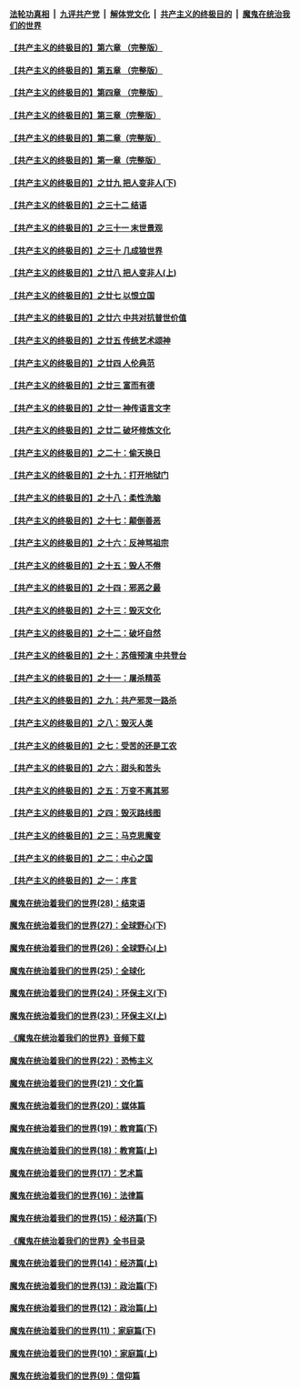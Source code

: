 ####  [法轮功真相](../../../../basic/blob/master/README.md?t=04171530) &nbsp;|&nbsp; [九评共产党](../../../../9ping.md/blob/master/README.md?t=04171530) &nbsp;|&nbsp; [解体党文化](../../../../jtdwh.md/blob/master/README.md?t=04171530)  &nbsp;|&nbsp; [共产主义的终极目的](../../../../gczydzjmd.md/blob/master/README.md?t=04171530) &nbsp;|&nbsp; [魔鬼在统治我们的世界](../../../../mgztzwmdsj.md/blob/master/README.md?t=04171530) 

#### [【共产主义的终极目的】第六章 （完整版）](../pages/nsc422/n11428913.md?t=04171530) 

#### [【共产主义的终极目的】第五章 （完整版）](../pages/nsc422/n11428912.md?t=04171530) 

#### [【共产主义的终极目的】第四章 （完整版）](../pages/nsc422/n11428907.md?t=04171530) 

#### [【共产主义的终极目的】第三章（完整版）](../pages/nsc422/n11428848.md?t=04171530) 

#### [【共产主义的终极目的】第二章（完整版）](../pages/nsc422/n11428831.md?t=04171530) 

#### [【共产主义的终极目的】第一章（完整版）](../pages/nsc422/n11417651.md?t=04171530) 

#### [【共产主义的终极目的】之廿九 把人变非人(下)](../pages/nsc422/n11344140.md?t=04171530) 

#### [【共产主义的终极目的】之三十二 结语](../pages/nsc422/n11360535.md?t=04171530) 

#### [【共产主义的终极目的】之三十一 末世景观](../pages/nsc422/n11351129.md?t=04171530) 

#### [【共产主义的终极目的】之三十 几成狼世界](../pages/nsc422/n11348280.md?t=04171530) 

#### [【共产主义的终极目的】之廿八 把人变非人(上)](../pages/nsc422/n11340492.md?t=04171530) 

#### [【共产主义的终极目的】之廿七 以恨立国](../pages/nsc422/n11336944.md?t=04171530) 

#### [【共产主义的终极目的】之廿六 中共对抗普世价值](../pages/nsc422/n11324785.md?t=04171530) 

#### [【共产主义的终极目的】之廿五 传统艺术颂神](../pages/nsc422/n11296396.md?t=04171530) 

#### [【共产主义的终极目的】之廿四 人伦典范](../pages/nsc422/n11296397.md?t=04171530) 

#### [【共产主义的终极目的】之廿三 富而有德](../pages/nsc422/n11283598.md?t=04171530) 

#### [【共产主义的终极目的】之廿一 神传语言文字](../pages/nsc422/n11263265.md?t=04171530) 

#### [【共产主义的终极目的】之廿二 破坏修炼文化](../pages/nsc422/n11245728.md?t=04171530) 

#### [【共产主义的终极目的】之二十：偷天换日](../pages/nsc422/n11238846.md?t=04171530) 

#### [【共产主义的终极目的】之十九：打开地狱门](../pages/nsc422/n11206376.md?t=04171530) 

#### [【共产主义的终极目的】之十八：柔性洗脑](../pages/nsc422/n11199994.md?t=04171530) 

#### [【共产主义的终极目的】之十七：颠倒善恶](../pages/nsc422/n11179782.md?t=04171530) 

#### [【共产主义的终极目的】之十六：反神骂祖宗](../pages/nsc422/n11166798.md?t=04171530) 

#### [【共产主义的终极目的】之十五：毁人不倦](../pages/nsc422/n11166792.md?t=04171530) 

#### [【共产主义的终极目的】之十四：邪恶之最](../pages/nsc422/n11150249.md?t=04171530) 

#### [【共产主义的终极目的】之十三：毁灭文化](../pages/nsc422/n11135227.md?t=04171530) 

#### [【共产主义的终极目的】之十二：破坏自然](../pages/nsc422/n11135214.md?t=04171530) 

#### [【共产主义的终极目的】之十：苏俄预演 中共登台](../pages/nsc422/n11118424.md?t=04171530) 

#### [【共产主义的终极目的】之十一：屠杀精英](../pages/nsc422/n11118442.md?t=04171530) 

#### [【共产主义的终极目的】之九：共产邪灵一路杀](../pages/nsc422/n11114139.md?t=04171530) 

#### [【共产主义的终极目的】之八：毁灭人类](../pages/nsc422/n11108503.md?t=04171530) 

#### [【共产主义的终极目的】之七：受苦的还是工农](../pages/nsc422/n11101809.md?t=04171530) 

#### [【共产主义的终极目的】之六：甜头和苦头](../pages/nsc422/n11096971.md?t=04171530) 

#### [【共产主义的终极目的】之五：万变不离其邪](../pages/nsc422/n11091285.md?t=04171530) 

#### [【共产主义的终极目的】之四：毁灭路线图](../pages/nsc422/n11086284.md?t=04171530) 

#### [【共产主义的终极目的】之三：马克思魔变](../pages/nsc422/n11061941.md?t=04171530) 

#### [【共产主义的终极目的】之二：中心之国](../pages/nsc422/n11047728.md?t=04171530) 

#### [【共产主义的终极目的】之一：序言](../pages/nsc422/n11086077.md?t=04171530) 

#### [魔鬼在统治着我们的世界(28)：结束语](../pages/nsc422/n10936246.md?t=04171530) 

#### [魔鬼在统治着我们的世界(27)：全球野心(下)](../pages/nsc422/n10928319.md?t=04171530) 

#### [魔鬼在统治着我们的世界(26)：全球野心(上)](../pages/nsc422/n10900318.md?t=04171530) 

#### [魔鬼在统治着我们的世界(25)：全球化](../pages/nsc422/n10788205.md?t=04171530) 

#### [魔鬼在统治着我们的世界(24)：环保主义(下)](../pages/nsc422/n10695307.md?t=04171530) 

#### [魔鬼在统治着我们的世界(23)：环保主义(上)](../pages/nsc422/n10688613.md?t=04171530) 

#### [《魔鬼在统治着我们的世界》音频下载](../pages/nsc422/n10635553.md?t=04171530) 

#### [魔鬼在统治着我们的世界(22)：恐怖主义](../pages/nsc422/n10614727.md?t=04171530) 

#### [魔鬼在统治着我们的世界(21)：文化篇](../pages/nsc422/n10597706.md?t=04171530) 

#### [魔鬼在统治着我们的世界(20)：媒体篇](../pages/nsc422/n10586579.md?t=04171530) 

#### [魔鬼在统治着我们的世界(19)：教育篇(下)](../pages/nsc422/n10564808.md?t=04171530) 

#### [魔鬼在统治着我们的世界(18)：教育篇(上)](../pages/nsc422/n10526970.md?t=04171530) 

#### [魔鬼在统治着我们的世界(17)：艺术篇](../pages/nsc422/n10499093.md?t=04171530) 

#### [魔鬼在统治着我们的世界(16)：法律篇](../pages/nsc422/n10485969.md?t=04171530) 

#### [魔鬼在统治着我们的世界(15)：经济篇(下)](../pages/nsc422/n10469975.md?t=04171530) 

#### [《魔鬼在统治着我们的世界》全书目录](../pages/nsc422/n10464261.md?t=04171530) 

#### [魔鬼在统治着我们的世界(14)：经济篇(上)](../pages/nsc422/n10457370.md?t=04171530) 

#### [魔鬼在统治着我们的世界(13)：政治篇(下)](../pages/nsc422/n10448270.md?t=04171530) 

#### [魔鬼在统治着我们的世界(12)：政治篇(上)](../pages/nsc422/n10444576.md?t=04171530) 

#### [魔鬼在统治着我们的世界(11)：家庭篇(下)](../pages/nsc422/n10440961.md?t=04171530) 

#### [魔鬼在统治着我们的世界(10)：家庭篇(上)](../pages/nsc422/n10435448.md?t=04171530) 

#### [魔鬼在统治着我们的世界(9)：信仰篇](../pages/nsc422/n10432159.md?t=04171530) 

